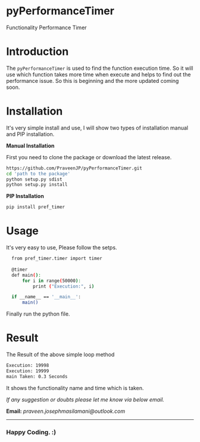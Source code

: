 # pyPerformanceTimer
Functionality Performance Timer

# Introduction
The `pyPerformanceTimer` is used to find the function execution time. So it will use which function takes more time when execute and helps to find out the performance issue. So this is beginning and the more updated coming soon.

# Installation
It's very simple install and use, I will show two types of installation manual and PIP installation.

__Manual Installation__

First you need to clone the package or download the latest release.

``` bash
https://github.com/PraveenJP/pyPerformanceTimer.git
cd 'path to the package'
python setup.py sdist
python setup.py install
```
__PIP Installation__

``` bash
pip install pref_timer
```

# Usage

It's very easy to use, Please follow the setps.

```bash
  from pref_timer.timer import timer
  
  @timer
  def main():
      for i in range(50000):
          print ("Execution:", i)

  if __name__ == '__main__':
      main()
```

Finally run the python file.

# Result

The Result of the above simple loop method
``` bash
Execution: 19998
Execution: 19999
main Taken: 0.3 Seconds
```
It shows the functionality name and time which is taken.

_If any suggestion or doubts please let me know via below email._

__Email:__ _praveen.josephmasilamani@outlook.com_

- - - -

### Happy Coding. :)
